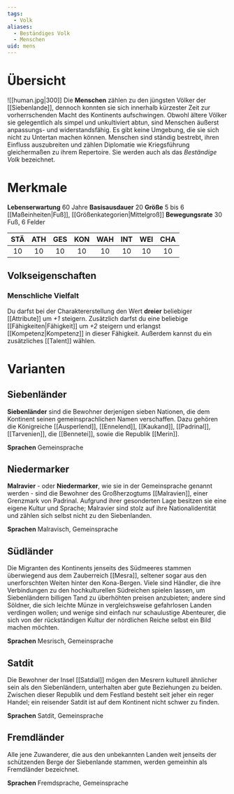 ```yaml
---
tags:
  - Volk
aliases:
  - Beständiges Volk
  - Menschen
uid: mens
---
```

# Übersicht
<span class="sl-img float-right">![[human.jpg|300]]</span>
Die **Menschen** zählen zu den jüngsten Völker der [[Siebenlande]], dennoch konnten sie sich innerhalb kürzester Zeit zur vorherrschenden Macht des Kontinents aufschwingen. Obwohl ältere Völker sie gelegentlich als simpel und unkultiviert abtun, sind Menschen äußerst anpassungs- und widerstandsfähig. Es gibt keine Umgebung, die sie sich nicht zu Untertan machen können. Menschen sind ständig bestrebt, ihren Einfluss auszubreiten und zählen Diplomatie wie Kriegsführung gleichermaßen zu ihrem Repertoire. Sie werden auch als das _Beständige Volk_ bezeichnet.
# Merkmale
**Lebenserwartung** 60 Jahre
**Basisausdauer** 20
**Größe** 5 bis 6 [[Maßeinheiten|Fuß]], [[Größenkategorien|Mittelgroß]]
**Bewegungsrate** 30 Fuß, 6 Felder

| STÄ | ATH | GES | KON | WAH | INT | WEI | CHA |
| :-: | :-: | :-: | :-: | :-: | :-: | :-: | :-: |
| 10  | 10  | 10  | 10  | 10  | 10  | 10  | 10  |
## Volkseigenschaften
### Menschliche Vielfalt
Du darfst bei der Charaktererstellung den Wert **dreier** beliebiger [[Attribute]] um *+1* steigern. Zusätzlich darfst du eine beliebige [[Fähigkeiten|Fähigkeit]] um *+2* steigern und erlangst [[Kompetenz|Kompetenz]] in dieser Fähigkeit. Außerdem kannst du ein zusätzliches [[Talent]] wählen.
# Varianten
## Siebenländer
**Siebenländer** sind die Bewohner derjenigen sieben Nationen, die dem Kontinent seinen gemeinsprachlichen Namen verschaffen. Dazu gehören die Königreiche [[Ausperlend]], [[Ennelend]], [[Kaukand]], [[Padrinal]], [[Tarvenien]], die [[Bennetei]], sowie die Republik [[Merin]].

**Sprachen** Gemeinsprache

## Niedermarker
**Malravier** - oder **Niedermarker**, wie sie in der Gemeinsprache genannt werden - sind die Bewohner des Großherzogtums [[Malravien]], einer Grenzmark von Padrinal. Aufgrund ihrer gesonderten Lage besitzen sie eine eigene Kultur und Sprache; Malravier sind stolz auf ihre Nationalidentität und zählen sich selbst nicht zu den Siebenlanden.

**Sprachen** Malravisch, Gemeinsprache

## Südländer
Die Migranten des Kontinents jenseits des Südmeeres stammen überwiegend aus dem Zauberreich [[Mesra]], seltener sogar aus den unerforschten Weiten hinter den Kona-Bergen. Viele sind Händler, die ihre Verbindungen zu den hochkulturellen Südreichen spielen lassen, um Siebenländern billigen Tand zu überhöhten preisen anzubieten; andere sind Söldner, die sich leichte Münze in vergleichsweise gefahrlosen Landen verdingen wollen; und wenige sind einfach nur schaulustige Abenteurer, die sich von der rückständigen Kultur der nördlichen Reiche selbst ein Bild machen möchten.

**Sprachen** Mesrisch, Gemeinsprache

## Satdit
Die Bewohner der Insel [[Satdial]] mögen den Mesrern kulturell ähnlicher sein als den Siebenländern, unterhalten aber gute Beziehungen zu beiden. Zwischen dieser Republik und dem Festland besteht seit jeher ein reger Handel; ein reisender Satdit ist auf dem Kontinent nicht schwer zu finden.

**Sprachen** Satdit, Gemeinsprache

## Fremdländer
Alle jene Zuwanderer, die aus den unbekannten Landen weit jenseits der schützenden Berge der Siebenlande stammen, werden gemeinhin als Fremdländer bezeichnet.

**Sprachen** Fremdsprache, Gemeinsprache